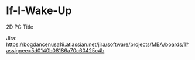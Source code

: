 # If-I-Wake-Up
2D PC Title

Jira: https://bogdancenusa19.atlassian.net/jira/software/projects/MBA/boards/1?assignee=5d0140b08186a70c60425c4b
